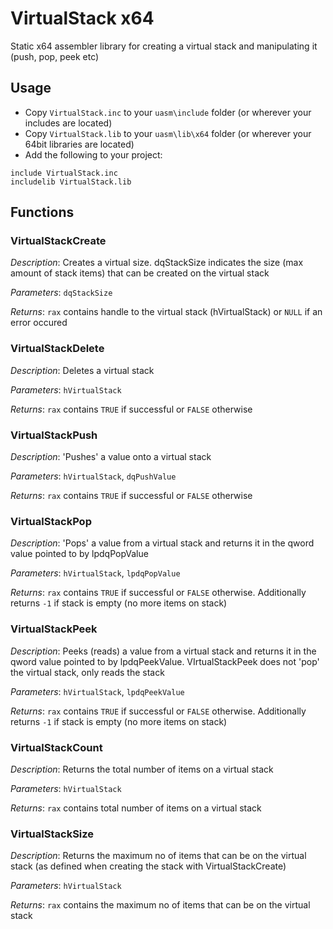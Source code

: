 # VirtualStack x64

Static x64 assembler library for creating a virtual stack and manipulating it (push, pop, peek etc)

## Usage

* Copy `VirtualStack.inc` to your `uasm\include` folder (or wherever your includes are located)
* Copy `VirtualStack.lib` to your `uasm\lib\x64` folder (or wherever your 64bit libraries are located)
* Add the following to your project:
```assembly
include VirtualStack.inc
includelib VirtualStack.lib
```
## Functions

### VirtualStackCreate

*Description*: Creates a virtual size. dqStackSize indicates the size (max amount of stack items) that can be created on the virtual stack

*Parameters*: `dqStackSize`

*Returns*: `rax` contains handle to the virtual stack (hVirtualStack) or `NULL` if an error occured

### VirtualStackDelete

*Description*: Deletes a virtual stack

*Parameters*: `hVirtualStack`

*Returns*: `rax` contains `TRUE` if successful or `FALSE` otherwise

### VirtualStackPush

*Description*: 'Pushes' a value onto a virtual stack

*Parameters*: `hVirtualStack`, `dqPushValue`

*Returns*: `rax` contains `TRUE` if successful or `FALSE` otherwise

### VirtualStackPop

*Description*: 'Pops' a value from a virtual stack and returns it in the qword value pointed to by lpdqPopValue

*Parameters*: `hVirtualStack`, `lpdqPopValue`

*Returns*: `rax` contains `TRUE` if successful or `FALSE` otherwise. Additionally returns `-1` if stack is empty (no more items on stack)

### VirtualStackPeek

*Description*: Peeks (reads) a value from a virtual stack and returns it in the qword value pointed to by lpdqPeekValue. VIrtualStackPeek does not 'pop' the virtual stack, only reads the stack

*Parameters*: `hVirtualStack`, `lpdqPeekValue`

*Returns*: `rax` contains `TRUE` if successful or `FALSE` otherwise. Additionally returns `-1` if stack is empty (no more items on stack)

### VirtualStackCount

*Description*: Returns the total number of items on a virtual stack

*Parameters*: `hVirtualStack`

*Returns*: `rax` contains total number of items on a virtual stack

### VirtualStackSize

*Description*: Returns the maximum no of items that can be on the virtual stack (as defined when creating the stack with VirtualStackCreate)

*Parameters*: `hVirtualStack`

*Returns*: `rax` contains the maximum no of items that can be on the virtual stack


